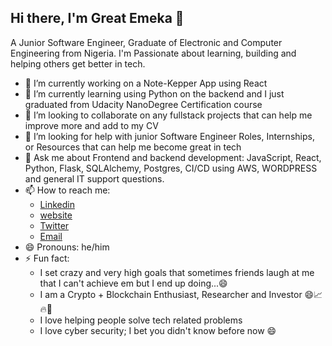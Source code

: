 ## Hi there, I'm Great Emeka 👋

A Junior Software Engineer, Graduate of Electronic and Computer Engineering from Nigeria. I'm Passionate about learning, building and helping others get better in tech.

- 🔭 I’m currently working on a Note-Kepper App using React
- 🌱 I’m currently learning using Python on the backend and I just graduated from Udacity NanoDegree Certification course
- 👯 I’m looking to collaborate on any fullstack projects that can help me improve more and add to my CV
- 🤔 I’m looking for help with junior Software Engineer Roles, Internships, or Resources that can help me become great in tech
- 💬 Ask me about Frontend and backend development: JavaScript, React, Python, Flask, SQLAlchemy, Postgres, CI/CD using AWS, WORDPRESS and general IT support questions.
- 📫 How to reach me:
     * [Linkedin](https://www.linkedin.com/in/emeka-great-chimezie-62927a175)
     * [website](https://greatemeka.netlify.app)
     * [Twitter](https://www.twitter.com/great4codes)
     * [Email](greatestgreatemeka@gmail.com)
- 😄 Pronouns: he/him
- ⚡ Fun fact:
    * I set crazy and very high goals that sometimes friends laugh at me that I can't achieve em but I end up doing...😄
    * I am a Crypto + Blockchain Enthusiast, Researcher and Investor 😄📈🔥🤑
    * I love helping people solve tech related problems
    * I love cyber security; I bet you didn't know before now 😄

